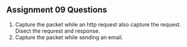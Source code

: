 ## Assignment 09 Questions
1) Capture the packet while an http request also capture the request.
Disect the requrest and response.
2) Capture the packet while sending an email.